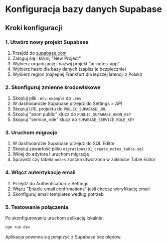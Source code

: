 # Konfiguracja bazy danych Supabase

## Kroki konfiguracji

### 1. Utwórz nowy projekt Supabase
1. Przejdź do [supabase.com](https://supabase.com)
2. Zaloguj się i kliknij "New Project"
3. Wybierz organizację i nazwij projekt "ai-notes-app"
4. Wybierz hasło dla bazy danych (zapisz je bezpiecznie)
5. Wybierz region (najlepiej Frankfurt dla lepszej latencji z Polski)

### 2. Skonfiguruj zmienne środowiskowe
1. Skopiuj plik `.env.example` do `.env`
2. W dashboardzie Supabase przejdź do Settings > API
3. Skopiuj URL projektu do `PUBLIC_SUPABASE_URL`
4. Skopiuj "anon public" klucz do `PUBLIC_SUPABASE_ANON_KEY`
5. Skopiuj "service_role" klucz do `SUPABASE_SERVICE_ROLE_KEY`

### 3. Uruchom migracje
1. W dashboardzie Supabase przejdź do SQL Editor
2. Skopiuj zawartość pliku `migrations/01_create_notes_table.sql`
3. Wklej do edytora i uruchom migrację
4. Sprawdź czy tabela `notes` została utworzona w zakładce Table Editor

### 4. Włącz autentykację email
1. Przejdź do Authentication > Settings
2. Włącz "Enable email confirmations" jeśli chcesz weryfikację email
3. Skonfiguruj email templates według potrzeb

### 5. Testowanie połączenia
Po skonfigurowaniu uruchom aplikację lokalnie:
```bash
npm run dev
```

Aplikacja powinna się połączyć z Supabase bez błędów.
